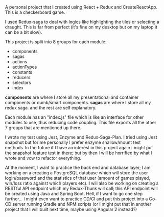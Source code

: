 A personal project that I created using React + Redux and CreateReactApp.
This is a checkerboard game.

I used Redux-saga to deal with logics like highlighting the tiles or selecting a draught. This is far from perfect (it's fine on my desktop but on my laptop it can be a bit slow).

This project is split into 8 groups for each module:
- components
- sagas
- actions
- actionTypes
- constants
- reducers
- selectors
- index

<strong>components</strong> are where I store all my presentational and container components or dumb/smart components.
<strong>sagas</strong> are where I store all my redux saga.
and the rest are self explanatory.

Each module has an "index.js" file which is like an interface for other modules to use, thus reducing code coupling. This file exports all the other 7 groups that are mentioned up there.

I wrote my test using Jest, Enzyme and Redux-Saga-Plan. I tried using Jest snapshot but for me personally I prefer enzyme shallow/mount test methods. In the future if I have an interest in this project again I might put the snapshot feature test in there; but by then I will be horrified by what I wrote and vow to refactor everything.

At the moment, I want to practice the back end and database layer; I am working on a creating a PostgreSQL database which will store the user login/password and the statistics of that user (amount of games played, win/loss ratio against which players etc). I will also be working on creating a RESTful API endpoint which my Redux-Thunk will call; this API endpoint will be created using Java and Spring Boot. Hell, if I want to go one step further... I might even want to practice CD/CI and put this project into a Go-CD server running Gradle and NPM scripts (or I might put that in another project that I will built next time, maybe using Angular 2 instead?)